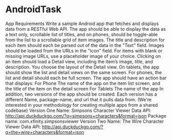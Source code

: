 # AndroidTask
App Requirements
Write a sample Android app that fetches and displays data from a RESTful Web API. The app should be able to display the data as a text only,
scrollable list of titles, and on phones, should be toggle-able from the list to a scrollable grid of item images.
The title and description for each item should each be parsed out of the data in the "Text" field. Images should be loaded from the URLs in the
"Icon" field. For items with blank or missing image URLs, use a placeholder image of your choice.
Clicking on an item should load a Detail view, including the item’s image, title, and description. You choose the layout of the Detail view.
On tablets, the app should show the list and detail views on the same screen. For phones, the list and detail should each be full screen.
The app should have an action bar that displays:
For Phone
The name of the app on the item list screen, and the title of the item on the detail screen
For Tablets
The name of the app
In addition, two versions of the app should be created. Each version has a different Name, package-name, and url that it pulls data from. (We're
interested in your methodology for creating multiple apps from a shared codebase)
Version One
Name: Simpsons Character Viewer
Data API: http://api.duckduckgo.com/?q=simpsons+characters&format=json
Package name: com.xfinity.simpsonsviewer
Version Two
Name: The Wire Character Viewer
Data API: http://api.duckduckgo.com/?q=the+wire+characters&format=json
